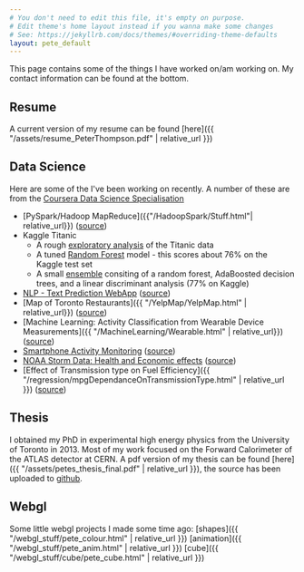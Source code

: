 ```yaml
---
# You don't need to edit this file, it's empty on purpose.
# Edit theme's home layout instead if you wanna make some changes
# See: https://jekyllrb.com/docs/themes/#overriding-theme-defaults
layout: pete_default
---
```

<!-- # Pete's Page -->
This page contains some of the things I have worked on/am working on. My contact information can be found at the bottom.

## Resume
A current version of my resume can be found [here]({{ "/assets/resume_PeterThompson.pdf" | relative_url }})

## Data Science
Here are some of the I've been working on recently. A number of these are from the [Coursera Data Science Specialisation](https://www.coursera.org/specializations/jhu-data-science)


<!-- |:---|----:|
|[Smartphone Activity Monitoring](https://petethegreat.github.io/RepData_PeerAssessment1/)|[source](https://github.com/petethegreat/RepData_PeerAssessment1/blob/master/PA1_template.Rmd)|
|[NOAA Storm Data: Health and Economic effects](https://petethegreat.github.io/Reproducible/)| [source](https://github.com/petethegreat/Reproducible/blob/master/Storms.Rmd)|
|[Effect of Transmission type on Fuel Efficiency]({{ "/regression/mpgDependanceOnTransmissionType.html" | relative_url }})| [source](https://github.com/petethegreat/regression/blob/master/mpgDependanceOnTransmissionType.Rmd)| -->

  * [PySpark/Hadoop MapReduce]({{"/HadoopSpark/Stuff.html"| relative_url}}) ([source]({{site.github_url}}/HadoopSpark))
  * Kaggle Titanic
      * A rough [exploratory analysis](https://www.kaggle.com/pete2881/titanic-exploratory-analysis/) of the Titanic data
      * A tuned [Random Forest]({{site.github_url}}/Titanic/blob/master/titanic_rf.py) model - this scores about 76% on the Kaggle test set
      * A small [ensemble]({{site.github_url}}/Titanic/blob/master/titanic_ensemble.py) consiting of a random forest, AdaBoosted decision trees, and a linear discriminant analysis (77% on Kaggle)
  * [NLP - Text Prediction WebApp](https://petethegreat.shinyapps.io/textpred/) ([source]({{site.github_url}}/jhu_ds_capstone))
  * [Map of Toronto Restaurants]({{ "/YelpMap/YelpMap.html" | relative_url}}) ([source]({{site.github_url}}/YelpMap/))
  * [Machine Learning: Activity Classification from Wearable Device Measurements]({{ "/MachineLearning/Wearable.html" | relative_url}}) ([source](https://github.com/petethegreat/MachineLearning/blob/master/Wearable.Rmd))
  * [Smartphone Activity Monitoring](https://petethegreat.github.io/RepData_PeerAssessment1/) ([source](https://github.com/petethegreat/RepData_PeerAssessment1/blob/master/PA1_template.Rmd))
  * [NOAA Storm Data: Health and Economic effects](https://petethegreat.github.io/Reproducible/) ([source]({{site.github_url}}/Reproducible/blob/master/Storms.Rmd))
  * [Effect of Transmission type on Fuel Efficiency]({{ "/regression/mpgDependanceOnTransmissionType.html" | relative_url }}) ([source](https://github.com/petethegreat/regression/blob/master/mpgDependanceOnTransmissionType.Rmd))

## Thesis
I obtained my PhD in experimental high energy physics from the University of Toronto in 2013. Most of my work focused on the Forward Calorimeter of the ATLAS detector at CERN. A pdf version of my thesis can be found [here]({{ "/assets/petes_thesis_final.pdf" | relative_url }}), the source has been uploaded to [github](https://github.com/petethegreat/thesis).

## Webgl
Some little webgl projects I made some time ago: [shapes]({{ "/webgl_stuff/pete_colour.html" | relative_url }}) [animation]({{ "/webgl_stuff/pete_anim.html" | relative_url }}) [cube]({{ "/webgl_stuff/cube/pete_cube.html" | relative_url }})


